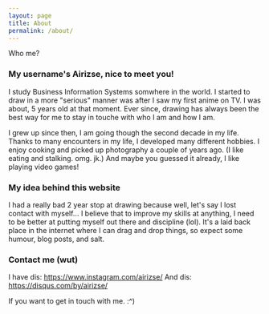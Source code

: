 ```yaml
---
layout: page
title: About
permalink: /about/
---
```


Who me?

### My username's Airizse, nice to meet you!

I study Business Information Systems somwhere in the world.
I started to draw in a more "serious" manner was after I saw my first anime on TV. I was about, 5 years old at that moment. Ever since, drawing has always been the best way for me to stay in touche with who I am and how I am.

I grew up since then, I am going though the second decade in my life.
Thanks to many encounters in my life, I developed many different hobbies.
I enjoy cooking and picked up photography a couple of years ago. (I like eating and stalking. omg. jk.) And maybe you guessed it already, I like playing video games!

### My idea behind this website
I had a really bad 2 year stop at drawing because well, let's say I lost contact with myself... I believe that to improve my skills at anything, I need to be better at putting myself out there and discipline (lol). It's a laid back place in the internet where I can drag and drop things, so expect some humour, blog posts, and salt.

### Contact me (wut)
I have dis: https://www.instagram.com/airizse/
And dis: https://disqus.com/by/airizse/

If you want to get in touch with me. :^)
